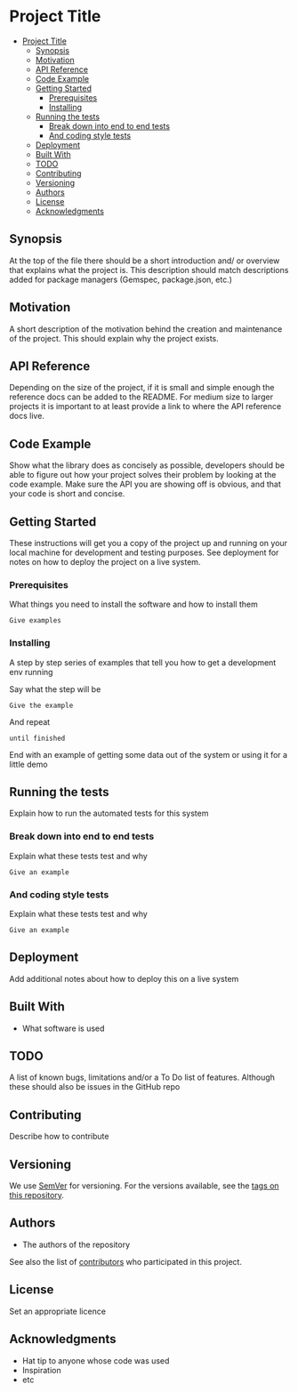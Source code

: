 # Project Title

- [Project Title](#project-title)
	- [Synopsis](#synopsis)
	- [Motivation](#motivation)
	- [API Reference](#api-reference)
	- [Code Example](#code-example)
	- [Getting Started](#getting-started)
		- [Prerequisites](#prerequisites)
		- [Installing](#installing)
	- [Running the tests](#running-the-tests)
		- [Break down into end to end tests](#break-down-into-end-to-end-tests)
		- [And coding style tests](#and-coding-style-tests)
	- [Deployment](#deployment)
	- [Built With](#built-with)
	- [TODO](#todo)
	- [Contributing](#contributing)
	- [Versioning](#versioning)
	- [Authors](#authors)
	- [License](#license)
	- [Acknowledgments](#acknowledgments)

## Synopsis

At the top of the file there should be a short introduction and/ or overview that explains what the project is. This description should match descriptions added for package managers (Gemspec, package.json, etc.)

## Motivation

A short description of the motivation behind the creation and maintenance of the project. This should explain why the project exists.

## API Reference

Depending on the size of the project, if it is small and simple enough the reference docs can be added to the README. For medium size to larger projects it is important to at least provide a link to where the API reference docs live.

## Code Example

Show what the library does as concisely as possible, developers should be able to figure out how your project solves their problem by looking at the code example. Make sure the API you are showing off is obvious, and that your code is short and concise.

## Getting Started

These instructions will get you a copy of the project up and running on your local machine for development and testing purposes. See deployment for notes on how to deploy the project on a live system.

### Prerequisites

What things you need to install the software and how to install them

```
Give examples
```

### Installing

A step by step series of examples that tell you how to get a development env running

Say what the step will be

```
Give the example
```

And repeat

```
until finished
```

End with an example of getting some data out of the system or using it for a little demo

## Running the tests

Explain how to run the automated tests for this system

### Break down into end to end tests

Explain what these tests test and why

```
Give an example
```

### And coding style tests

Explain what these tests test and why

```
Give an example
```

## Deployment

Add additional notes about how to deploy this on a live system

## Built With

* What software is used

## TODO

A list of known bugs, limitations and/or a To Do list of features. Although these should also be issues in the GitHub repo

## Contributing

Describe how to contribute

## Versioning

We use [SemVer](http://semver.org/) for versioning. For the versions available, see the [tags on this repository](https://github.com/your/project/tags).

## Authors

* The authors of the repository

See also the list of [contributors](https://github.com/your/project/contributors) who participated in this project.

## License

Set an appropriate licence

## Acknowledgments

* Hat tip to anyone whose code was used
* Inspiration
* etc